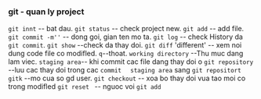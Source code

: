### git - quan ly project
`git innt` -- bat dau.
`git status` -- check project new.
`git add` -- add file.
`git commit -m''` -- dong goi, gian ten mo ta.
`git log` -- check History da `git commit`.
`git show` --check da thay doi.
`git diff` 'different' -- xem noi dung code file co modifled. 
`q`--thoat.
`working directory` --Thu muc dang lam viec.
`staging area`-- khi commit cac file dang thay doi o
`git repository` --luu cac thay doi trong cac `commit  ` `staging area` sang `git repositort`
`gitk` --mo cua so gd user.
`git checkout` -- xoa bo thay doi vua tao moi co trong modifled
`git reset ` -- nguoc voi  `git add`
